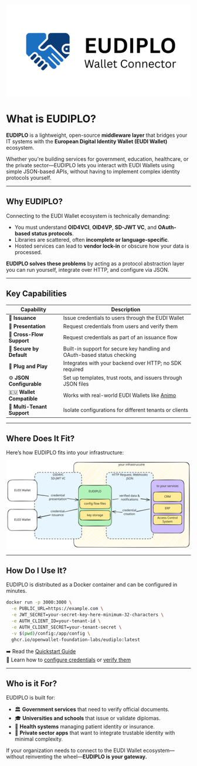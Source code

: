 ![EUDIPLO Logo](./eudiplo.png)

# What is EUDIPLO?

**EUDIPLO** is a lightweight, open-source **middleware layer** that bridges your
IT systems with the **European Digital Identity Wallet (EUDI Wallet)**
ecosystem.

Whether you're building services for government, education, healthcare, or the
private sector—EUDIPLO lets you interact with EUDI Wallets using simple
JSON-based APIs, without having to implement complex identity protocols
yourself.

---

## Why EUDIPLO?

Connecting to the EUDI Wallet ecosystem is technically demanding:

- You must understand **OID4VCI**, **OID4VP**, **SD-JWT VC**, and **OAuth-based
  status protocols**.
- Libraries are scattered, often **incomplete or language-specific**.
- Hosted services can lead to **vendor lock-in** or obscure how your data is
  processed.

**EUDIPLO solves these problems** by acting as a protocol abstraction layer you
can run yourself, integrate over HTTP, and configure via JSON.

---

## Key Capabilities

| Capability                  | Description                                                              |
| --------------------------- | ------------------------------------------------------------------------ |
| 🛂 **Issuance**             | Issue credentials to users through the EUDI Wallet                       |
| 🧾 **Presentation**         | Request credentials from users and verify them                           |
| 🔄 **Cross-Flow Support**   | Request credentials as part of an issuance flow                          |
| 🔐 **Secure by Default**    | Built-in support for secure key handling and OAuth-based status checking |
| 🧱 **Plug and Play**        | Integrates with your backend over HTTP; no SDK required                  |
| ⚙️ **JSON Configurable**    | Set up templates, trust roots, and issuers through JSON files            |
| 🇪🇺 **Wallet Compatible**    | Works with real-world EUDI Wallets like [Animo](https://animo.id)        |
| 👥 **Multi-Tenant Support** | Isolate configurations for different tenants or clients                  |

---

## Where Does It Fit?

Here’s how EUDIPLO fits into your infrastructure:

![EUDIPLO Overview](./overview.excalidraw.svg)

---

## How Do I Use It?

EUDIPLO is distributed as a Docker container and can be configured in minutes.

```bash
docker run -p 3000:3000 \
  -e PUBLIC_URL=https://example.com \
  -e JWT_SECRET=your-secret-key-here-minimum-32-characters \
  -e AUTH_CLIENT_ID=your-tenant-id \
  -e AUTH_CLIENT_SECRET=your-tenant-secret \
  -v $(pwd)/config:/app/config \
  ghcr.io/openwallet-foundation-labs/eudiplo:latest
```

➡️ Read the [Quickstart Guide](./getting-started/quick-start.md)  
📘 Learn how to [configure credentials](./getting-started/issuance.md) or
[verify them](./getting-started/presentation.md)

---

## Who is it For?

EUDIPLO is built for:

- 🏛️ **Government services** that need to verify official documents.
- 🎓 **Universities and schools** that issue or validate diplomas.
- 🏥 **Health systems** managing patient identity or insurance.
- 🏢 **Private sector apps** that want to integrate trustable identity with
  minimal complexity.

If your organization needs to connect to the EUDI Wallet ecosystem—without
reinventing the wheel—**EUDIPLO is your gateway.**
